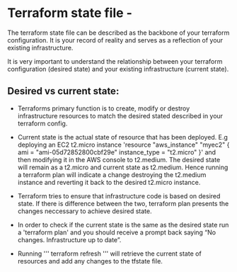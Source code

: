 # Terraform state file -

The terraform state file can be described as the backbone of your terraform configuration. It is your record of reality and serves as a reflection of your existing infrastructure.

It is very important to understand the relationship between your terraform configuration (desired state) and your existing infrastructure (current state).

## Desired vs current state:

- Terraforms primary function is to create, modify or destroy infrastructure resources to match the desired stated described in your terraform config.

- Current state is the actual state of resource that has been deployed. E.g deploying an EC2 t2.micro instance 'resource "aws_instance" "myec2" {
  ami = "ami-05d72852800cbf29e"
  instance_type = "t2.micro"
  }' and then modifying it in the AWS console to t2.medium. The desired state will remain as a t2.micro and current state as t2.medium. Hence running a terraform plan will indicate a change destroying the t2.medium instance and reverting it back to the desired t2.micro instance.

- Terraform tries to ensure that infrastructure code is based on desired state. If there is difference between the two, terraform plan presents the changes neccessary to achieve desired state.

- In order to check if the current state is the same as the desired state run a 'terraform plan' and you should receive a prompt back saying “No changes. Infrastructure up to date”.

- Running ''' terraform refresh ''' will retrieve the current state of resources and add any changes to the tfstate file.
